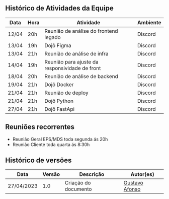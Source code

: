 ## Histórico de Atividades da Equipe


| Data | Hora | Atividade | Ambiente |
|------|------|-----------|----------|
| 12/04 | 20h | Reunião de análise do frontend legado | Discord |
| 13/04 | 19h | Dojô Figma | Discord |
| 13/04 | 21h | Reunião de análise de infra | Discord |
| 14/04 | 19h | Reunião para ajuste da responsividade de front | Discord |
| 18/04 | 20h | Reunião de análise de backend | Discord |
| 19/04 | 21h | Dojô Docker | Discord |
| 21/04 | 21h | Reunião de deploy | Discord |
| 21/04 | 21h | Dojô Python | Discord |
| 27/04 | 21h | Dojô FastApi | Discord |

## Reuniões recorrentes

- Reunião Geral EPS/MDS toda segunda ás 20h	
- Reunião Cliente toda quarta ás 8:30h


## Histórico de versões

| Data       | Versão | Descrição            | Autor(es)                                |
| ---------- | ------ | -------------------- | ---------------------------------------- |
| 27/04/2023 | 1.0    | Criação do documento | [Gustavo Afonso](https://github.com/GustavoAPS) |
